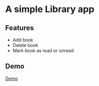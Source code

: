 # A simple Library app
## Features
- Add book
- Delete book
- Mark book as read or unread

## Demo
[Demo](https://tsfoverlord.github.io/Maktab/)